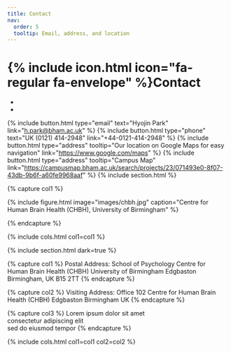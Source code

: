 ```yaml
---
title: Contact
nav:
  order: 5
  tooltip: Email, address, and location
---
```


# {% include icon.html icon="fa-regular fa-envelope" %}Contact

- 
- 

{%
  include button.html
  type="email"
  text="Hyojin Park"
  link="h.park@bham.ac.uk"
%}
{%
  include button.html
  type="phone"
  text="UK (0121) 414-2948"
  link="+44-0121-414-2948"
%}
{%
  include button.html
  type="address"
  tooltip="Our location on Google Maps for easy navigation"
  link="https://www.google.com/maps"
%}
{%
  include button.html
  type="address"
  tooltip="Campus Map"
  link="https://campusmap.bham.ac.uk/search/projects/23/071493e0-8f07-43db-9b6f-a60fe9968aaf"
%}
{% include section.html %}

{% capture col1 %}

{%
  include figure.html
  image="images/chbh.jpg"
  caption="Centre for Human Brain Health (CHBH), University of Birmingham"
%}

{% endcapture %}

<!-- {% capture col2 %} -->

<!-- {% -->
<!--   include figure.html -->
<!--   image="images/chbh.jpg" -->
<!--   caption="Centre for Human Brain Health (CHBH)" -->
<!-- %} -->

<!-- {% endcapture %} -->

{% include cols.html col1=col1 %}
<!-- {% include cols.html col1=col1 col2=col2 %} -->

{% include section.html dark=true %}

{% capture col1 %}
Postal Address: 
School of Psychology
Centre for Human Brain Health (CHBH)
University of Birmingham
Edgbaston
Birmingham, UK
B15 2TT
{% endcapture %}

{% capture col2 %}
Visiting Address: 
Office 102
Centre for Human Brain Health (CHBH)
Edgbaston
Birmingham
UK
{% endcapture %}

{% capture col3 %}
Lorem ipsum dolor sit amet  
consectetur adipiscing elit  
sed do eiusmod tempor
{% endcapture %}

{% include cols.html col1=col1 col2=col2 %}
